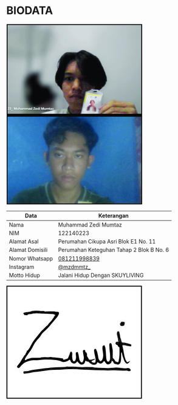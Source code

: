 # BIODATA

![Foto](223_foto.jpg)

| Data            | Keterangan |
| --------------- | ------------- |
| Nama            | Muhammad Zedi Mumtaz |
| NIM             | 122140223 |
| Alamat Asal     | Perumahan Cikupa Asri Blok E1 No. 11 |
| Alamat Domisili | Perumahan Keteguhan Tahap 2 Blok B No. 6 |
| Nomor Whatsapp  | [081211998839](https://wa.me/+6281211998839) |
| Instagram       | [@mzdmmtz_](https://instagram.com/mzdmmtz_) |
| Motto Hidup     | Jalani Hidup Dengan SKUYLIVING |

![TTD](223_ttd.jpg)
